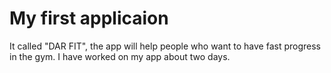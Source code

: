 # My first applicaion
It called "DAR FIT", the app will help people who want to have fast progress in the gym.
I have worked on my app about two days. 
